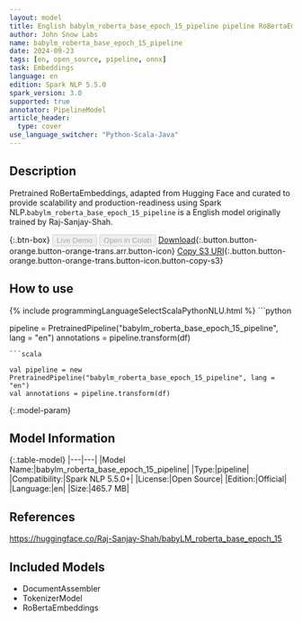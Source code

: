 ```yaml
---
layout: model
title: English babylm_roberta_base_epoch_15_pipeline pipeline RoBertaEmbeddings from Raj-Sanjay-Shah
author: John Snow Labs
name: babylm_roberta_base_epoch_15_pipeline
date: 2024-09-23
tags: [en, open_source, pipeline, onnx]
task: Embeddings
language: en
edition: Spark NLP 5.5.0
spark_version: 3.0
supported: true
annotator: PipelineModel
article_header:
  type: cover
use_language_switcher: "Python-Scala-Java"
---
```


## Description

Pretrained RoBertaEmbeddings, adapted from Hugging Face and curated to provide scalability and production-readiness using Spark NLP.`babylm_roberta_base_epoch_15_pipeline` is a English model originally trained by Raj-Sanjay-Shah.

{:.btn-box}
<button class="button button-orange" disabled>Live Demo</button>
<button class="button button-orange" disabled>Open in Colab</button>
[Download](https://s3.amazonaws.com/auxdata.johnsnowlabs.com/public/models/babylm_roberta_base_epoch_15_pipeline_en_5.5.0_3.0_1727066250168.zip){:.button.button-orange.button-orange-trans.arr.button-icon}
[Copy S3 URI](s3://auxdata.johnsnowlabs.com/public/models/babylm_roberta_base_epoch_15_pipeline_en_5.5.0_3.0_1727066250168.zip){:.button.button-orange.button-orange-trans.button-icon.button-copy-s3}

## How to use



<div class="tabs-box" markdown="1">
{% include programmingLanguageSelectScalaPythonNLU.html %}
```python

pipeline = PretrainedPipeline("babylm_roberta_base_epoch_15_pipeline", lang = "en")
annotations =  pipeline.transform(df)   

```
```scala

val pipeline = new PretrainedPipeline("babylm_roberta_base_epoch_15_pipeline", lang = "en")
val annotations = pipeline.transform(df)

```
</div>

{:.model-param}
## Model Information

{:.table-model}
|---|---|
|Model Name:|babylm_roberta_base_epoch_15_pipeline|
|Type:|pipeline|
|Compatibility:|Spark NLP 5.5.0+|
|License:|Open Source|
|Edition:|Official|
|Language:|en|
|Size:|465.7 MB|

## References

https://huggingface.co/Raj-Sanjay-Shah/babyLM_roberta_base_epoch_15

## Included Models

- DocumentAssembler
- TokenizerModel
- RoBertaEmbeddings